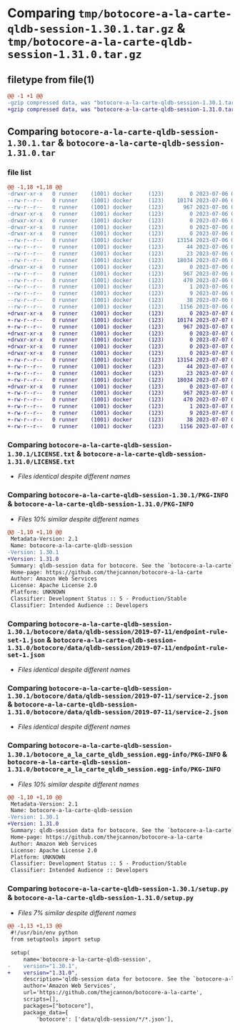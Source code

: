 # Comparing `tmp/botocore-a-la-carte-qldb-session-1.30.1.tar.gz` & `tmp/botocore-a-la-carte-qldb-session-1.31.0.tar.gz`

## filetype from file(1)

```diff
@@ -1 +1 @@
-gzip compressed data, was "botocore-a-la-carte-qldb-session-1.30.1.tar", last modified: Thu Jul  6 01:45:22 2023, max compression
+gzip compressed data, was "botocore-a-la-carte-qldb-session-1.31.0.tar", last modified: Fri Jul  7 01:44:14 2023, max compression
```

## Comparing `botocore-a-la-carte-qldb-session-1.30.1.tar` & `botocore-a-la-carte-qldb-session-1.31.0.tar`

### file list

```diff
@@ -1,18 +1,18 @@
-drwxr-xr-x   0 runner    (1001) docker     (123)        0 2023-07-06 01:45:22.019070 botocore-a-la-carte-qldb-session-1.30.1/
--rw-r--r--   0 runner    (1001) docker     (123)    10174 2023-07-06 01:45:21.000000 botocore-a-la-carte-qldb-session-1.30.1/LICENSE.txt
--rw-r--r--   0 runner    (1001) docker     (123)      967 2023-07-06 01:45:22.019070 botocore-a-la-carte-qldb-session-1.30.1/PKG-INFO
-drwxr-xr-x   0 runner    (1001) docker     (123)        0 2023-07-06 01:45:22.019070 botocore-a-la-carte-qldb-session-1.30.1/botocore/
-drwxr-xr-x   0 runner    (1001) docker     (123)        0 2023-07-06 01:45:22.019070 botocore-a-la-carte-qldb-session-1.30.1/botocore/data/
-drwxr-xr-x   0 runner    (1001) docker     (123)        0 2023-07-06 01:45:22.019070 botocore-a-la-carte-qldb-session-1.30.1/botocore/data/qldb-session/
-drwxr-xr-x   0 runner    (1001) docker     (123)        0 2023-07-06 01:45:22.019070 botocore-a-la-carte-qldb-session-1.30.1/botocore/data/qldb-session/2019-07-11/
--rw-r--r--   0 runner    (1001) docker     (123)    13154 2023-07-06 01:44:40.000000 botocore-a-la-carte-qldb-session-1.30.1/botocore/data/qldb-session/2019-07-11/endpoint-rule-set-1.json
--rw-r--r--   0 runner    (1001) docker     (123)       44 2023-07-06 01:44:40.000000 botocore-a-la-carte-qldb-session-1.30.1/botocore/data/qldb-session/2019-07-11/examples-1.json
--rw-r--r--   0 runner    (1001) docker     (123)       23 2023-07-06 01:44:40.000000 botocore-a-la-carte-qldb-session-1.30.1/botocore/data/qldb-session/2019-07-11/paginators-1.json
--rw-r--r--   0 runner    (1001) docker     (123)    18034 2023-07-06 01:44:40.000000 botocore-a-la-carte-qldb-session-1.30.1/botocore/data/qldb-session/2019-07-11/service-2.json
-drwxr-xr-x   0 runner    (1001) docker     (123)        0 2023-07-06 01:45:22.019070 botocore-a-la-carte-qldb-session-1.30.1/botocore_a_la_carte_qldb_session.egg-info/
--rw-r--r--   0 runner    (1001) docker     (123)      967 2023-07-06 01:45:21.000000 botocore-a-la-carte-qldb-session-1.30.1/botocore_a_la_carte_qldb_session.egg-info/PKG-INFO
--rw-r--r--   0 runner    (1001) docker     (123)      470 2023-07-06 01:45:21.000000 botocore-a-la-carte-qldb-session-1.30.1/botocore_a_la_carte_qldb_session.egg-info/SOURCES.txt
--rw-r--r--   0 runner    (1001) docker     (123)        1 2023-07-06 01:45:21.000000 botocore-a-la-carte-qldb-session-1.30.1/botocore_a_la_carte_qldb_session.egg-info/dependency_links.txt
--rw-r--r--   0 runner    (1001) docker     (123)        9 2023-07-06 01:45:21.000000 botocore-a-la-carte-qldb-session-1.30.1/botocore_a_la_carte_qldb_session.egg-info/top_level.txt
--rw-r--r--   0 runner    (1001) docker     (123)       38 2023-07-06 01:45:22.019070 botocore-a-la-carte-qldb-session-1.30.1/setup.cfg
--rw-r--r--   0 runner    (1001) docker     (123)     1156 2023-07-06 01:45:21.000000 botocore-a-la-carte-qldb-session-1.30.1/setup.py
+drwxr-xr-x   0 runner    (1001) docker     (123)        0 2023-07-07 01:44:14.287593 botocore-a-la-carte-qldb-session-1.31.0/
+-rw-r--r--   0 runner    (1001) docker     (123)    10174 2023-07-07 01:44:14.000000 botocore-a-la-carte-qldb-session-1.31.0/LICENSE.txt
+-rw-r--r--   0 runner    (1001) docker     (123)      967 2023-07-07 01:44:14.287593 botocore-a-la-carte-qldb-session-1.31.0/PKG-INFO
+drwxr-xr-x   0 runner    (1001) docker     (123)        0 2023-07-07 01:44:14.287593 botocore-a-la-carte-qldb-session-1.31.0/botocore/
+drwxr-xr-x   0 runner    (1001) docker     (123)        0 2023-07-07 01:44:14.287593 botocore-a-la-carte-qldb-session-1.31.0/botocore/data/
+drwxr-xr-x   0 runner    (1001) docker     (123)        0 2023-07-07 01:44:14.287593 botocore-a-la-carte-qldb-session-1.31.0/botocore/data/qldb-session/
+drwxr-xr-x   0 runner    (1001) docker     (123)        0 2023-07-07 01:44:14.287593 botocore-a-la-carte-qldb-session-1.31.0/botocore/data/qldb-session/2019-07-11/
+-rw-r--r--   0 runner    (1001) docker     (123)    13154 2023-07-07 01:43:28.000000 botocore-a-la-carte-qldb-session-1.31.0/botocore/data/qldb-session/2019-07-11/endpoint-rule-set-1.json
+-rw-r--r--   0 runner    (1001) docker     (123)       44 2023-07-07 01:43:28.000000 botocore-a-la-carte-qldb-session-1.31.0/botocore/data/qldb-session/2019-07-11/examples-1.json
+-rw-r--r--   0 runner    (1001) docker     (123)       23 2023-07-07 01:43:28.000000 botocore-a-la-carte-qldb-session-1.31.0/botocore/data/qldb-session/2019-07-11/paginators-1.json
+-rw-r--r--   0 runner    (1001) docker     (123)    18034 2023-07-07 01:43:28.000000 botocore-a-la-carte-qldb-session-1.31.0/botocore/data/qldb-session/2019-07-11/service-2.json
+drwxr-xr-x   0 runner    (1001) docker     (123)        0 2023-07-07 01:44:14.287593 botocore-a-la-carte-qldb-session-1.31.0/botocore_a_la_carte_qldb_session.egg-info/
+-rw-r--r--   0 runner    (1001) docker     (123)      967 2023-07-07 01:44:14.000000 botocore-a-la-carte-qldb-session-1.31.0/botocore_a_la_carte_qldb_session.egg-info/PKG-INFO
+-rw-r--r--   0 runner    (1001) docker     (123)      470 2023-07-07 01:44:14.000000 botocore-a-la-carte-qldb-session-1.31.0/botocore_a_la_carte_qldb_session.egg-info/SOURCES.txt
+-rw-r--r--   0 runner    (1001) docker     (123)        1 2023-07-07 01:44:14.000000 botocore-a-la-carte-qldb-session-1.31.0/botocore_a_la_carte_qldb_session.egg-info/dependency_links.txt
+-rw-r--r--   0 runner    (1001) docker     (123)        9 2023-07-07 01:44:14.000000 botocore-a-la-carte-qldb-session-1.31.0/botocore_a_la_carte_qldb_session.egg-info/top_level.txt
+-rw-r--r--   0 runner    (1001) docker     (123)       38 2023-07-07 01:44:14.287593 botocore-a-la-carte-qldb-session-1.31.0/setup.cfg
+-rw-r--r--   0 runner    (1001) docker     (123)     1156 2023-07-07 01:44:14.000000 botocore-a-la-carte-qldb-session-1.31.0/setup.py
```

### Comparing `botocore-a-la-carte-qldb-session-1.30.1/LICENSE.txt` & `botocore-a-la-carte-qldb-session-1.31.0/LICENSE.txt`

 * *Files identical despite different names*

### Comparing `botocore-a-la-carte-qldb-session-1.30.1/PKG-INFO` & `botocore-a-la-carte-qldb-session-1.31.0/PKG-INFO`

 * *Files 10% similar despite different names*

```diff
@@ -1,10 +1,10 @@
 Metadata-Version: 2.1
 Name: botocore-a-la-carte-qldb-session
-Version: 1.30.1
+Version: 1.31.0
 Summary: qldb-session data for botocore. See the `botocore-a-la-carte` package for more info.
 Home-page: https://github.com/thejcannon/botocore-a-la-carte
 Author: Amazon Web Services
 License: Apache License 2.0
 Platform: UNKNOWN
 Classifier: Development Status :: 5 - Production/Stable
 Classifier: Intended Audience :: Developers
```

### Comparing `botocore-a-la-carte-qldb-session-1.30.1/botocore/data/qldb-session/2019-07-11/endpoint-rule-set-1.json` & `botocore-a-la-carte-qldb-session-1.31.0/botocore/data/qldb-session/2019-07-11/endpoint-rule-set-1.json`

 * *Files identical despite different names*

### Comparing `botocore-a-la-carte-qldb-session-1.30.1/botocore/data/qldb-session/2019-07-11/service-2.json` & `botocore-a-la-carte-qldb-session-1.31.0/botocore/data/qldb-session/2019-07-11/service-2.json`

 * *Files identical despite different names*

### Comparing `botocore-a-la-carte-qldb-session-1.30.1/botocore_a_la_carte_qldb_session.egg-info/PKG-INFO` & `botocore-a-la-carte-qldb-session-1.31.0/botocore_a_la_carte_qldb_session.egg-info/PKG-INFO`

 * *Files 10% similar despite different names*

```diff
@@ -1,10 +1,10 @@
 Metadata-Version: 2.1
 Name: botocore-a-la-carte-qldb-session
-Version: 1.30.1
+Version: 1.31.0
 Summary: qldb-session data for botocore. See the `botocore-a-la-carte` package for more info.
 Home-page: https://github.com/thejcannon/botocore-a-la-carte
 Author: Amazon Web Services
 License: Apache License 2.0
 Platform: UNKNOWN
 Classifier: Development Status :: 5 - Production/Stable
 Classifier: Intended Audience :: Developers
```

### Comparing `botocore-a-la-carte-qldb-session-1.30.1/setup.py` & `botocore-a-la-carte-qldb-session-1.31.0/setup.py`

 * *Files 7% similar despite different names*

```diff
@@ -1,13 +1,13 @@
 #!/usr/bin/env python
 from setuptools import setup
 
 setup(
     name='botocore-a-la-carte-qldb-session',
-    version="1.30.1",
+    version="1.31.0",
     description='qldb-session data for botocore. See the `botocore-a-la-carte` package for more info.',
     author='Amazon Web Services',
     url='https://github.com/thejcannon/botocore-a-la-carte',
     scripts=[],
     packages=["botocore"],
     package_data={
         'botocore': ['data/qldb-session/*/*.json'],
```

